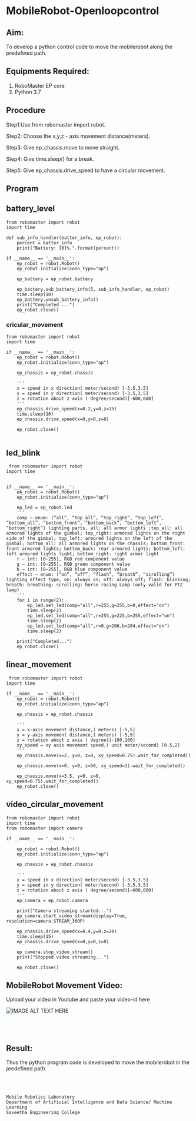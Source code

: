 # MobileRobot-Openloopcontrol
## Aim:

To develop a python control code to move the mobilerobot along the predefined path.

## Equipments Required:
1. RoboMaster EP core
2. Python 3.7

## Procedure

Step1:Use from robomaster import robot.

Step2: Choose the x,y,z - axis movement distance(meters).

Step3: Give ep_chassis.move to move straight.

Step4: Give time.sleep() for a break.

Step5: Give ep_chassis.drive_speed to have a circular movement.

## Program
## battery_level
~~~
from robomaster import robot
import time

def sub_info_handler(batter_info, ep_robot):
    percent = batter_info
    print("Battery: {0}%.".format(percent))

if __name__ == '__main__':
    ep_robot = robot.Robot()
    ep_robot.initialize(conn_type="ap")

    ep_battery = ep_robot.battery

    ep_battery.sub_battery_info(5, sub_info_handler, ep_robot)
    time.sleep(10)
    ep_battery.unsub_battery_info()
    print("Completed ...")
    ep_robot.close()
~~~


### cricular_movement

~~~
from robomaster import robot
import time

if __name__ == '__main__':
    ep_robot = robot.Robot()
    ep_robot.initialize(conn_type="ap")

    ep_chassis = ep_robot.chassis

    '''
    x = speed in x direction( meter/second) [-3.5,3.5]
    y = speed in y direction( meter/second) [-3.5,3.5]
    z = rotation about z axis ( degree/second)[-600,600]
    '''
    ep_chassis.drive_speed(x=0.2,y=0,z=15)
    time.sleep(10)
    ep_chassis.drive_speed(x=0,y=0,z=0)

    ep_robot.close()
   
~~~

## led_blink
~~~
 from robomaster import robot
import time


if __name__ == '__main__':
    eA_robot = robot.Robot()
    ep_robot.initialize(conn_type="ap")

    ep_led = ep_robot.led
    '''
    comp – enum: (“all”, “top_all”, “top_right”, “top_left”, “bottom_all”, “bottom_front”, “bottom_back”, “bottom_left”, “bottom_right”) lighting parts, all: all armor lights ;top_all: all armored lights of the gimbal; top_right: armored lights on the right side of the gimbal; top_left: armored lights on the left of the gimbal; bottom_all: all armored lights on the chassis; bottom_front: front armored lights; bottom_back: rear armored lights; bottom_left: left armored lights light; bottom_right: right armor light
    r – int: [0~255], RGB red component value
    g – int: [0~255], RGB green component value
    b – int: [0~255], RGB blue component value
    effect – enum: (“on”, “off”, “flash”, “breath”, “scrolling”) lighting effect type, on: always on; off: always off; flash: blinking; breath: breathing; scrolling: horse racing Lamp (only valid for PTZ lamp)
    '''
    for i in range(2):
        ep_led.set_led(comp="all",r=255,g=255,b=0,effect="on")   
        time.sleep(2)
        ep_led.set_led(comp="all",r=255,g=225,b=255,effect="on")
        time.sleep(2)
        ep_led.set_led(comp="all",r=0,g=206,b=204,effect="on")
        time.sleep(2)        
    
    print("Completed...")
    ep_robot.close()
~~~
## linear_movement
~~~
 from robomaster import robot
import time

if __name__ == '__main__':
    ep_robot = robot.Robot()
    ep_robot.initialize(conn_type="ap")

    ep_chassis = ep_robot.chassis

    '''
    x = x-axis movement distance,( meters) [-5,5]
    y = y-axis movement distance,( meters) [-5,5]
    z = rotation about z axis ( degree)[-180,180]
    xy_speed = xy axis movement speed,( unit meter/second) [0.5,2]
    '''
    ep_chassis.move(x=2, y=0, z=0, xy_speed=0.75).wait_for_completed()

    ep_chassis.move(x=0, y=0, z=50, xy_speed=1).wait_for_completed()

    ep_chassis.move(x=3.5, y=0, z=0, xy_speed=0.75).wait_for_completed()
    ep_robot.close()
~~~

## video_circular_movement
~~~
from robomaster import robot
import time
from robomaster import camera

if __name__ == '__main__':

    ep_robot = robot.Robot()
    ep_robot.initialize(conn_type="ap")

    ep_chassis = ep_robot.chassis

    '''
    x = speed in x direction( meter/second) [-3.5,3.5]
    y = speed in y direction( meter/second) [-3.5,3.5]
    z = rotation about z axis ( degree/second)[-600,600]
    '''
    ep_camera = ep_robot.camera

    print("Camera streaming started...")
    ep_camera.start_video_stream(display=True, resolution=camera.STREAM_360P)    
    
    ep_chassis.drive_speed(x=0.4,y=0,z=20)
    time.sleep(15)
    ep_chassis.drive_speed(x=0,y=0,z=0)
    
    ep_camera.stop_video_stream()
    print("Stopped video streaming...")
    
    ep_robot.close()
~~~
## MobileRobot Movement Video:

Upload your video in Youtube and paste your video-id here

![IMAGE ALT TEXT HERE](https://drive.google.com/file/d/177o7RZ7sQhH3H5NRnqfPB1IzzPCcERAx/view?usp=sharing)
<br/>
<br/>
<br/>
<br/>

## Result:
Thus the python program code is developed to move the mobilerobot in the predefined path.


<br/>
<br/>

~~~
Mobile Robotics Laboratory
Department of Artificial Intelligence and Data Science/ Machine Learning
Saveetha Engineering College
~~~
